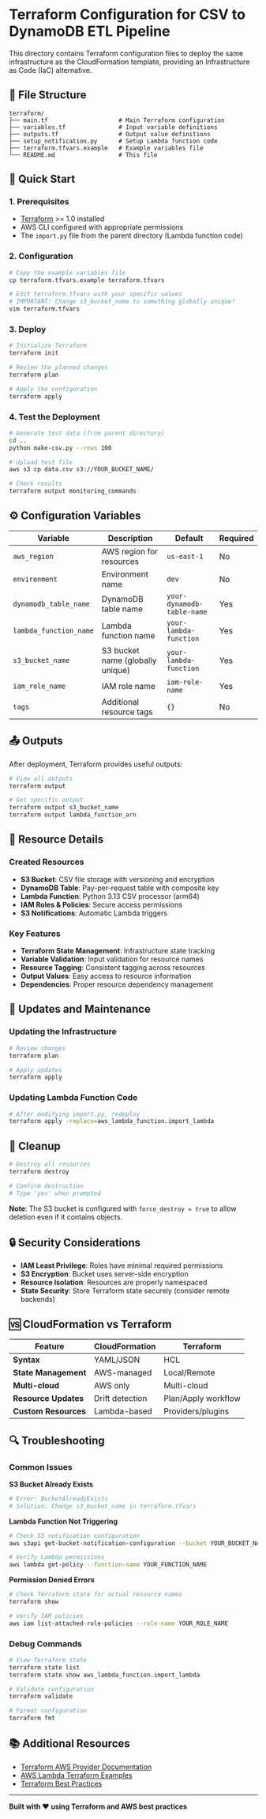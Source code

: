 # Terraform Configuration for CSV to DynamoDB ETL Pipeline

This directory contains Terraform configuration files to deploy the same infrastructure as the CloudFormation template, providing an Infrastructure as Code (IaC) alternative.

## 📁 File Structure

```
terraform/
├── main.tf                    # Main Terraform configuration
├── variables.tf               # Input variable definitions
├── outputs.tf                 # Output value definitions
├── setup_notification.py      # Setup Lambda function code
├── terraform.tfvars.example   # Example variables file
└── README.md                  # This file
```

## 🚀 Quick Start

### 1. Prerequisites

- [Terraform](https://www.terraform.io/downloads.html) >= 1.0 installed
- AWS CLI configured with appropriate permissions
- The `import.py` file from the parent directory (Lambda function code)

### 2. Configuration

```bash
# Copy the example variables file
cp terraform.tfvars.example terraform.tfvars

# Edit terraform.tfvars with your specific values
# IMPORTANT: Change s3_bucket_name to something globally unique!
vim terraform.tfvars
```

### 3. Deploy

```bash
# Initialize Terraform
terraform init

# Review the planned changes
terraform plan

# Apply the configuration
terraform apply
```

### 4. Test the Deployment

```bash
# Generate test data (from parent directory)
cd ..
python make-csv.py --rows 100

# Upload test file
aws s3 cp data.csv s3://YOUR_BUCKET_NAME/

# Check results
terraform output monitoring_commands
```

## ⚙️ Configuration Variables

| Variable | Description | Default | Required |
|----------|-------------|---------|----------|
| `aws_region` | AWS region for resources | `us-east-1` | No |
| `environment` | Environment name | `dev` | No |
| `dynamodb_table_name` | DynamoDB table name | `your-dynamodb-table-name` | Yes |
| `lambda_function_name` | Lambda function name | `your-lambda-function` | Yes |
| `s3_bucket_name` | S3 bucket name (globally unique) | `your-lambda-function` | Yes |
| `iam_role_name` | IAM role name | `iam-role-name` | Yes |
| `tags` | Additional resource tags | `{}` | No |

## 📤 Outputs

After deployment, Terraform provides useful outputs:

```bash
# View all outputs
terraform output

# Get specific output
terraform output s3_bucket_name
terraform output lambda_function_arn
```

## 🔧 Resource Details

### Created Resources

- **S3 Bucket**: CSV file storage with versioning and encryption
- **DynamoDB Table**: Pay-per-request table with composite key
- **Lambda Function**: Python 3.13 CSV processor (arm64)
- **IAM Roles & Policies**: Secure access permissions
- **S3 Notifications**: Automatic Lambda triggers

### Key Features

- **Terraform State Management**: Infrastructure state tracking
- **Variable Validation**: Input validation for resource names
- **Resource Tagging**: Consistent tagging across resources
- **Output Values**: Easy access to resource information
- **Dependencies**: Proper resource dependency management

## 🔄 Updates and Maintenance

### Updating the Infrastructure

```bash
# Review changes
terraform plan

# Apply updates
terraform apply
```

### Updating Lambda Function Code

```bash
# After modifying import.py, redeploy
terraform apply -replace=aws_lambda_function.import_lambda
```

## 🧹 Cleanup

```bash
# Destroy all resources
terraform destroy

# Confirm destruction
# Type 'yes' when prompted
```

**Note**: The S3 bucket is configured with `force_destroy = true` to allow deletion even if it contains objects.

## 🔒 Security Considerations

- **IAM Least Privilege**: Roles have minimal required permissions
- **S3 Encryption**: Bucket uses server-side encryption
- **Resource Isolation**: Resources are properly namespaced
- **State Security**: Store Terraform state securely (consider remote backends)

## 🆚 CloudFormation vs Terraform

| Feature | CloudFormation | Terraform |
|---------|---------------|----------|
| **Syntax** | YAML/JSON | HCL |
| **State Management** | AWS-managed | Local/Remote |
| **Multi-cloud** | AWS only | Multi-cloud |
| **Resource Updates** | Drift detection | Plan/Apply workflow |
| **Custom Resources** | Lambda-based | Providers/plugins |

## 🔍 Troubleshooting

### Common Issues

**S3 Bucket Already Exists**
```bash
# Error: BucketAlreadyExists
# Solution: Change s3_bucket_name in terraform.tfvars
```

**Lambda Function Not Triggering**
```bash
# Check S3 notification configuration
aws s3api get-bucket-notification-configuration --bucket YOUR_BUCKET_NAME

# Verify Lambda permissions
aws lambda get-policy --function-name YOUR_FUNCTION_NAME
```

**Permission Denied Errors**
```bash
# Check Terraform state for actual resource names
terraform show

# Verify IAM policies
aws iam list-attached-role-policies --role-name YOUR_ROLE_NAME
```

### Debug Commands

```bash
# View Terraform state
terraform state list
terraform state show aws_lambda_function.import_lambda

# Validate configuration
terraform validate

# Format configuration
terraform fmt
```

## 📚 Additional Resources

- [Terraform AWS Provider Documentation](https://registry.terraform.io/providers/hashicorp/aws/latest/docs)
- [AWS Lambda Terraform Examples](https://registry.terraform.io/providers/hashicorp/aws/latest/docs/resources/lambda_function)
- [Terraform Best Practices](https://www.terraform.io/docs/cloud/guides/recommended-practices/index.html)

---

**Built with ❤️ using Terraform and AWS best practices**


